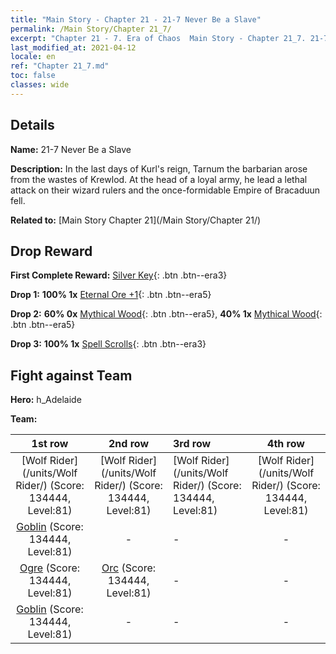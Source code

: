 ```yaml
---
title: "Main Story - Chapter 21 - 21-7 Never Be a Slave"
permalink: /Main Story/Chapter 21_7/
excerpt: "Chapter 21 - 7. Era of Chaos  Main Story - Chapter 21_7. 21-7 Never Be a Slave"
last_modified_at: 2021-04-12
locale: en
ref: "Chapter 21_7.md"
toc: false
classes: wide
---
```


## Details

 **Name:** 21-7 Never Be a Slave

 **Description:** In the last days of Kurl's reign, Tarnum the barbarian arose from the wastes of Krewlod. At the head of a loyal army, he lead a lethal attack on their wizard rulers and the once-formidable Empire of Bracaduun fell.

 **Related to:** [Main Story Chapter 21](/Main Story/Chapter 21/)

## Drop Reward

 **First Complete Reward:** [Silver Key](/Items/con_693/){: .btn .btn--era3}

 **Drop 1:** **100% 1x** [Eternal Ore +1](/Items/mat_68/){: .btn .btn--era5}

 **Drop 2:** **60% 0x** [Mythical Wood](/Items/mat_62/){: .btn .btn--era5}, **40% 1x** [Mythical Wood](/Items/mat_62/){: .btn .btn--era5}

 **Drop 3:** **100% 1x** [Spell Scrolls](/Items/con_694/){: .btn .btn--era3}


## Fight against Team
 **Hero:** h_Adelaide

 **Team:**


  | 1st row | 2nd row | 3rd row | 4th row |
  |:----:|:----:|:----|:----:|
  | [Wolf Rider](/units/Wolf Rider/) (Score: 134444, Level:81)  | [Wolf Rider](/units/Wolf Rider/) (Score: 134444, Level:81)  | [Wolf Rider](/units/Wolf Rider/) (Score: 134444, Level:81)  | [Wolf Rider](/units/Wolf Rider/) (Score: 134444, Level:81)  |
  | [Goblin](/units/Goblin/) (Score: 134444, Level:81)  | - | - | - |
  | [Ogre](/units/Ogre/) (Score: 134444, Level:81)  | [Orc](/units/Orc/) (Score: 134444, Level:81)  | - | - |
  | [Goblin](/units/Goblin/) (Score: 134444, Level:81)  | - | - | - |



